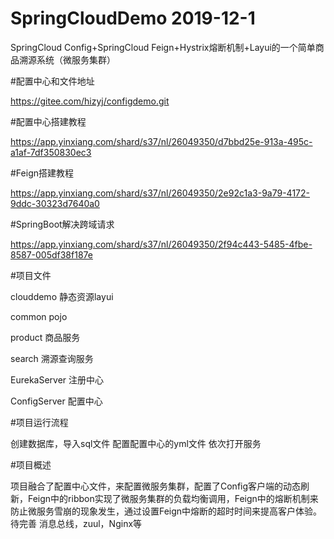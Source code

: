 # SpringCloudDemo  2019-12-1

SpringCloud Config+SpringCloud Feign+Hystrix熔断机制+Layui的一个简单商品溯源系统（微服务集群）

#配置中心和文件地址

https://gitee.com/hizyj/configdemo.git

#配置中心搭建教程

https://app.yinxiang.com/shard/s37/nl/26049350/d7bbd25e-913a-495c-a1af-7df350830ec3

#Feign搭建教程

https://app.yinxiang.com/shard/s37/nl/26049350/2e92c1a3-9a79-4172-9ddc-30323d7640a0

#SpringBoot解决跨域请求

https://app.yinxiang.com/shard/s37/nl/26049350/2f94c443-5485-4fbe-8587-005df38f187e

#项目文件

clouddemo 静态资源layui

common pojo

product 商品服务

search 溯源查询服务

EurekaServer 注册中心

ConfigServer 配置中心


#项目运行流程

创建数据库，导入sql文件
配置配置中心的yml文件
依次打开服务

#项目概述

项目融合了配置中心文件，来配置微服务集群，配置了Config客户端的动态刷新，Feign中的ribbon实现了微服务集群的负载均衡调用，Feign中的熔断机制来防止微服务雪崩的现象发生，通过设置Feign中熔断的超时时间来提高客户体验。待完善 消息总线，zuul，Nginx等
